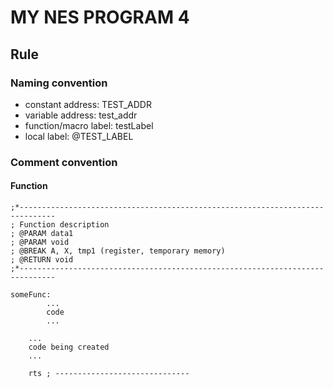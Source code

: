 # MY NES PROGRAM 4

## Rule

### Naming convention
- constant address: TEST_ADDR
- variable address: test_addr
- function/macro label: testLabel
- local label: @TEST_LABEL

### Comment convention
#### Function
```asm:
;*------------------------------------------------------------------------------
; Function description
; @PARAM data1
; @PARAM void
; @BREAK A, X, tmp1 (register, temporary memory)
; @RETURN void
;*------------------------------------------------------------------------------

someFunc:
		...
		code
		...

	...
	code being created
	...

	rts	; ------------------------------

```